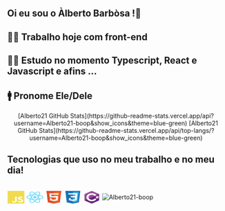 ## Oi eu sou o Àlberto Barbòsa !👋 
## 👨‍💻 Trabalho hoje com front-end
## 👨‍🎓 Estudo no momento Typescript, React e Javascript e afins ...
## 🚹 Pronome Ele/Dele

<div align="center">
       [Alberto21 GitHub Stats](https://github-readme-stats.vercel.app/api?username=Alberto21-boop&show_icons&theme=blue-green)
       [Alberto21 GitHub Stats](https://github-readme-stats.vercel.app/api/top-langs/?username=Alberto21-boop&show_icons&theme=blue-green)
</div>


## Tecnologias que uso no meu trabalho e no meu dia!

<div style="display: inline_block"><br/>
 <img align="center" alt="Alberto21-boop" height="30" width="40" src="https://raw.githubusercontent.com/devicons/devicon/master/icons/javascript/javascript-plain.svg">
  <img align="center" alt="Alberto21-boop" height="30" width="40" src="https://raw.githubusercontent.com/devicons/devicon/master/icons/react/react-original.svg">
  <img align="center" alt="Alberto21-boop" height="30" width="40" src="https://raw.githubusercontent.com/devicons/devicon/master/icons/html5/html5-original.svg">
  <img align="center" alt="Alberto21-boop" height="30" width="40" src="https://raw.githubusercontent.com/devicons/devicon/master/icons/css3/css3-original.svg">
  <img align="center" alt="Alberto21-boop" height="30" width="40" src="https://raw.githubusercontent.com/devicons/devicon/master/icons/csharp/csharp-original.svg">
  <img align="center" alt="Alberto21-boop" height="30" width="40" src="https://cdn.jsdelivr.net/gh/devicons/devicon/icons/vscode/vscode-original.svg" />
</div><br>
  
  
 
   
    

